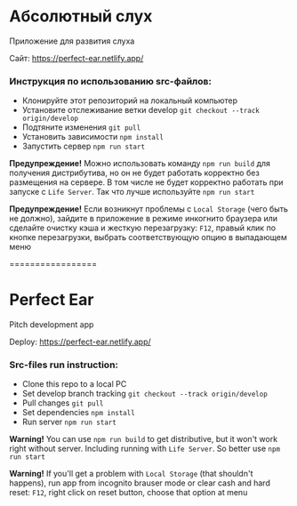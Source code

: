 # Абсолютный слух

Приложение для развития слуха

Сайт: https://perfect-ear.netlify.app/

### Инструкция по использованию src-файлов:

* Клонируйте этот репозиторий на локальный компьютер
* Установите отслеживание ветки develop `git checkout --track origin/develop`
* Подтяните изменения `git pull`
* Установить зависимости `npm install`
* Запустить сервер `npm run start`

**Предупреждение!** Можно использовать команду `npm run build` для получения дистрибутива, но он не будет работать корректно без размещения на сервере. В том числе не будет корректно работать при запуске с `Life Server`. Так что лучше используйте `npm run start`

**Предупреждение!** Если возникнут проблемы с `Local Storage` (чего быть не должно), зайдите в приложение в режиме инкогнито браузера или сделайте очистку кэша и жесткую перезагрузку: `F12`, правый клик по кнопке перезагрузки, выбрать соответствующую опцию в выпадающем меню

=================

# Perfect Ear

Pitch development app

Deploy: https://perfect-ear.netlify.app/

### Src-files run instruction:

* Clone this repo to a local PC
* Set develop branch tracking `git checkout --track origin/develop`
* Pull changes `git pull`
* Set dependencies `npm install`
* Run server `npm run start`

**Warning!** You can use `npm run build` to get distributive, but it won't work right without server. Including running with `Life Server`. So better use `npm run start`

**Warning!** If you'll get a problem with `Local Storage` (that shouldn't happens), run app from incognito brauser mode or clear cash and hard reset: `F12`, right click on reset button, choose that option at menu